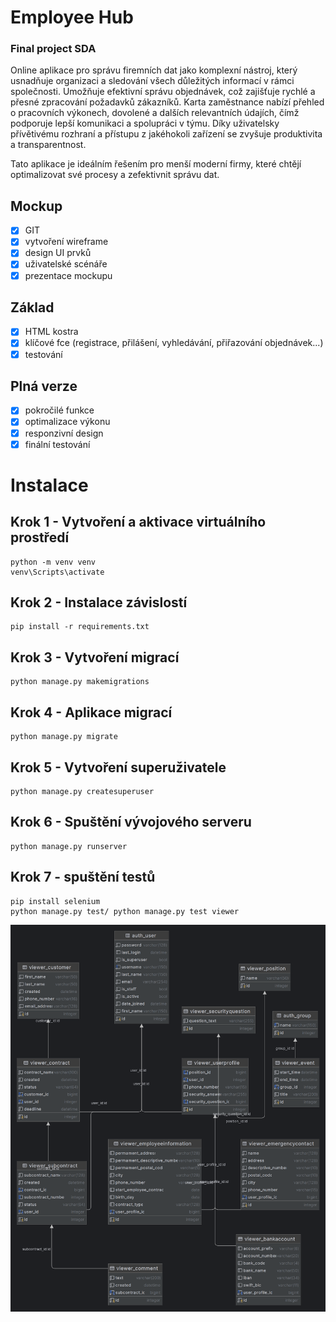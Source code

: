 # Employee Hub
### Final project SDA
Online aplikace pro správu firemních dat jako komplexní nástroj, který usnadňuje organizaci a sledování všech důležitých informací v rámci společnosti. 
Umožňuje efektivní správu objednávek, což zajišťuje rychlé a přesné zpracování požadavků zákazníků. 
Karta zaměstnance nabízí přehled o pracovních výkonech, dovolené a dalších relevantních údajích, čímž podporuje lepší komunikaci a spolupráci v týmu. 
Díky uživatelsky přívětivému rozhraní a přístupu z jakéhokoli zařízení se zvyšuje produktivita a transparentnost.

Tato aplikace je ideálním řešením pro menší moderní firmy, které chtějí optimalizovat své procesy a zefektivnit správu dat.

## Mockup
- [x] GIT
- [x] vytvoření wireframe
- [x] design UI prvků
- [x] uživatelské scénáře
- [x] prezentace mockupu
## Základ
- [x] HTML kostra
- [x] klíčové fce (registrace, přilášení, vyhledávání, přiřazování objednávek...)
- [x] testování
## Plná verze
- [x] pokročilé funkce
- [x] optimalizace výkonu
- [x] responzivní design
- [x] finální testování

# Instalace
## Krok 1 - Vytvoření a aktivace virtuálního prostředí
    python -m venv venv
    venv\Scripts\activate

## Krok 2 - Instalace závislostí
    pip install -r requirements.txt

## Krok 3 - Vytvoření migrací
    python manage.py makemigrations

## Krok 4 - Aplikace migrací
    python manage.py migrate

## Krok 5 - Vytvoření superuživatele
    python manage.py createsuperuser

## Krok 6 - Spuštění vývojového serveru
    python manage.py runserver

## Krok 7 - spuštění testů
    pip install selenium
    python manage.py test/ python manage.py test viewer


![ER Diagram](ER_diagram_SDA_final_project.png)

